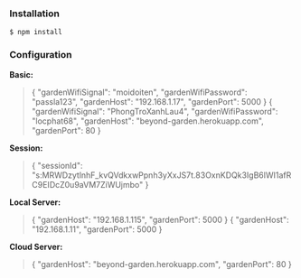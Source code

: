 ### Installation
```console
$ npm install
```

### Configuration

**Basic:**
> { "gardenWifiSignal": "moidoiten", "gardenWifiPassword": "passla123", "gardenHost": "192.168.1.17", "gardenPort": 5000 }
> { "gardenWifiSignal": "PhongTroXanhLau4", "gardenWifiPassword": "locphat68", "gardenHost": "beyond-garden.herokuapp.com", "gardenPort": 80 }

**Session:**
> { "sessionId": "s:MRWDzytlnhF_kvQVdkxwPpnh3yXxJS7t.83OxnKDQk3IgB6lWI1afRC9EIDcZ0u9aVM7ZiWUjmbo" }

**Local Server:**
> { "gardenHost": "192.168.1.115", "gardenPort": 5000 }
> { "gardenHost": "192.168.1.11", "gardenPort": 5000 }

**Cloud Server:**
> { "gardenHost": "beyond-garden.herokuapp.com", "gardenPort": 80 }